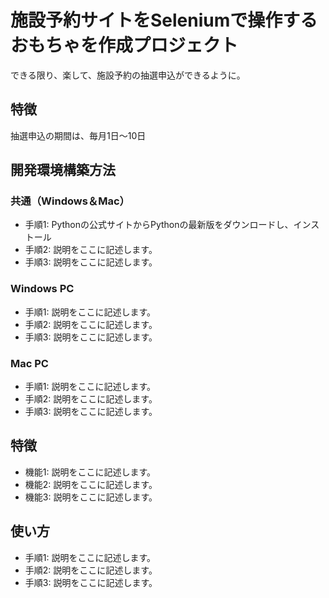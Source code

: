 # 施設予約サイトをSeleniumで操作するおもちゃを作成プロジェクト
できる限り、楽して、施設予約の抽選申込ができるように。

## 特徴
抽選申込の期間は、毎月1日～10日

## 開発環境構築方法

### 共通（Windows＆Mac）
*   手順1: Pythonの公式サイトからPythonの最新版をダウンロードし、インストール
*   手順2: 説明をここに記述します。
*   手順3: 説明をここに記述します。

### Windows PC
*   手順1: 説明をここに記述します。
*   手順2: 説明をここに記述します。
*   手順3: 説明をここに記述します。

### Mac PC
*   手順1: 説明をここに記述します。
*   手順2: 説明をここに記述します。
*   手順3: 説明をここに記述します。

## 特徴
*   機能1: 説明をここに記述します。
*   機能2: 説明をここに記述します。
*   機能3: 説明をここに記述します。

## 使い方
*   手順1: 説明をここに記述します。
*   手順2: 説明をここに記述します。
*   手順3: 説明をここに記述します。
